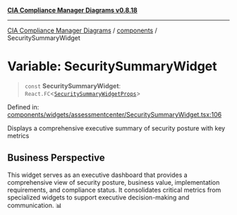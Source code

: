 [**CIA Compliance Manager Diagrams v0.8.18**](../../README.md)

***

[CIA Compliance Manager Diagrams](../../modules.md) / [components](../README.md) / SecuritySummaryWidget

# Variable: SecuritySummaryWidget

> `const` **SecuritySummaryWidget**: `React.FC`\<[`SecuritySummaryWidgetProps`](../widgets/assessmentcenter/SecuritySummaryWidget/interfaces/SecuritySummaryWidgetProps.md)\>

Defined in: [components/widgets/assessmentcenter/SecuritySummaryWidget.tsx:106](https://github.com/Hack23/cia-compliance-manager/blob/509f2f6138f4e24aa7fe1ae9432ec1ccefbe5f32/src/components/widgets/assessmentcenter/SecuritySummaryWidget.tsx#L106)

Displays a comprehensive executive summary of security posture with key metrics

## Business Perspective

This widget serves as an executive dashboard that provides a comprehensive view of
security posture, business value, implementation requirements, and compliance status.
It consolidates critical metrics from specialized widgets to support executive
decision-making and communication. 📊
